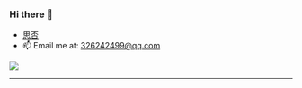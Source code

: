 ### Hi there 👋
- [思否](https://segmentfault.com/u/djz)
- 📫 Email me at: 326242499@qq.com

![](https://github-readme-stats.vercel.app/api?username=hugeorange)

------



<!--
**hugeorange/hugeorange** is a ✨ _special_ ✨ repository because its `README.md` (this file) appears on your GitHub profile.

Here are some ideas to get you started:

- 🔭 I’m currently working on ...
- 🌱 I’m currently learning ...
- 👯 I’m looking to collaborate on ...
- 🤔 I’m looking for help with ...
- 💬 Ask me about ...
- 📫 How to reach me: ...
- 😄 Pronouns: ...
- ⚡ Fun fact: ...
-->
